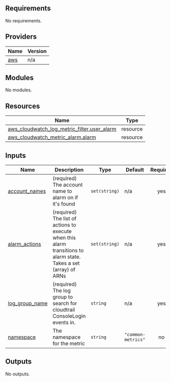 ## Requirements

No requirements.

## Providers

| Name | Version |
|------|---------|
| <a name="provider_aws"></a> [aws](#provider\_aws) | n/a |

## Modules

No modules.

## Resources

| Name | Type |
|------|------|
| [aws_cloudwatch_log_metric_filter.user_alarm](https://registry.terraform.io/providers/hashicorp/aws/latest/docs/resources/cloudwatch_log_metric_filter) | resource |
| [aws_cloudwatch_metric_alarm.alarm](https://registry.terraform.io/providers/hashicorp/aws/latest/docs/resources/cloudwatch_metric_alarm) | resource |

## Inputs

| Name | Description | Type | Default | Required |
|------|-------------|------|---------|:--------:|
| <a name="input_account_names"></a> [account\_names](#input\_account\_names) | (required) The account name to alarm on if it's found | `set(string)` | n/a | yes |
| <a name="input_alarm_actions"></a> [alarm\_actions](#input\_alarm\_actions) | (required) The list of actions to execute when this alarm transitions to alarm state. Takes a set (array) of ARNs | `set(string)` | n/a | yes |
| <a name="input_log_group_name"></a> [log\_group\_name](#input\_log\_group\_name) | (required) The log group to search for cloudtrail ConsoleLogin events in. | `string` | n/a | yes |
| <a name="input_namespace"></a> [namespace](#input\_namespace) | The namespace for the metric | `string` | `"common-metrics"` | no |

## Outputs

No outputs.
